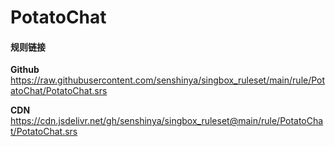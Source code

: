 # PotatoChat

#### 规则链接

**Github**
https://raw.githubusercontent.com/senshinya/singbox_ruleset/main/rule/PotatoChat/PotatoChat.srs

**CDN**
https://cdn.jsdelivr.net/gh/senshinya/singbox_ruleset@main/rule/PotatoChat/PotatoChat.srs